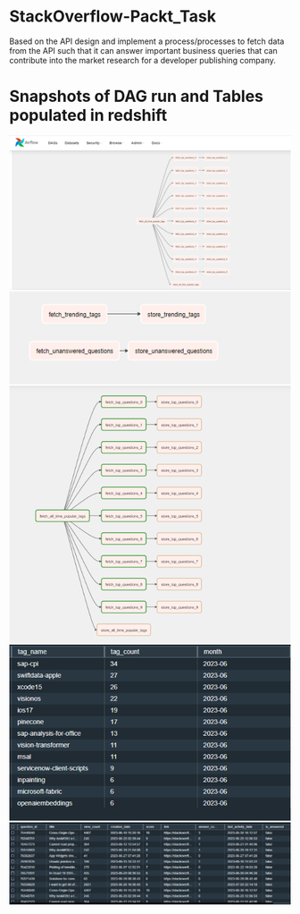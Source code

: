 # StackOverflow-Packt_Task
Based on the API design and implement a process/processes to fetch data from the API such that it can answer important business queries that can contribute into the market research for a developer publishing company.
# Snapshots of DAG run and Tables populated in redshift
![](./dag1.PNG)
![](./dag2.PNG)
![](./dag.PNG)
![](./tags_table.PNG)
![](./questions_table.PNG)
